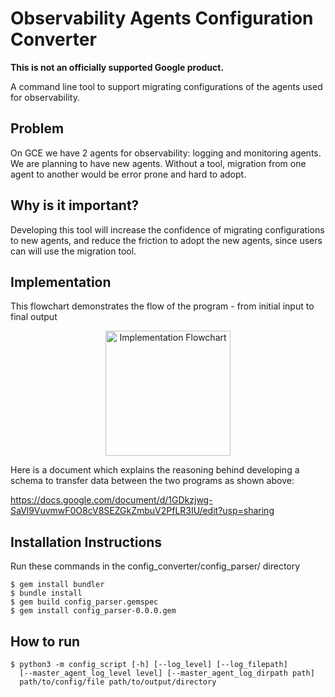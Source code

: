 # Observability Agents Configuration Converter

**This is not an officially supported Google product.**

A command line tool to support migrating configurations of the agents used for
observability.

## Problem

On GCE we have 2 agents for observability: logging and monitoring agents. We
are planning to have new agents. Without a tool, migration from one agent to
another would be error prone and hard to adopt.

## Why is it important?

Developing this tool will increase the confidence of migrating configurations
to new agents, and reduce the friction to adopt the new agents, since
users can will use the migration tool.

## Implementation

This flowchart demonstrates the flow of the program - from initial input to final output

<p align="center">
  <img src="https://drive.google.com/thumbnail?id=1FtwLUfmytvJdzkXbWcG7wuPuwDK9XBfN" alt="Implementation Flowchart" width="200" height="200"/>
</p>

Here is a document which explains the reasoning behind developing a schema to transfer
data between the two programs as shown above:

https://docs.google.com/document/d/1GDkzjwg-SaVl9VuvmwF0O8cV8SEZGkZmbuV2PfLR3IU/edit?usp=sharing

## Installation Instructions

Run these commands in the config_converter/config_parser/ directory
```
$ gem install bundler
$ bundle install
$ gem build config_parser.gemspec
$ gem install config_parser-0.0.0.gem
```

## How to run

```
$ python3 -m config_script [-h] [--log_level] [--log_filepath]
  [--master_agent_log_level level] [--master_agent_log_dirpath path]
  path/to/config/file path/to/output/directory
```
